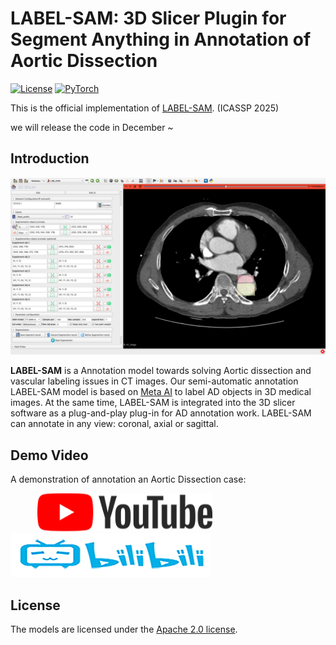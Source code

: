 # LABEL-SAM: 3D Slicer Plugin for Segment Anything in Annotation of Aortic Dissection

[![License](https://img.shields.io/badge/License-Apache_2.0-blue.svg)](https://opensource.org/licenses/Apache-2.0) 
<a href="https://pytorch.org/get-started/locally/"><img alt="PyTorch" src="https://img.shields.io/badge/PyTorch-ee4c2c?logo=pytorch&logoColor=white"></a>

This is the official implementation of [LABEL-SAM](). (ICASSP 2025)

we will release the code in December ~

## Introduction

![](/figs/interface.png)

**LABEL-SAM** is a Annotation model towards solving Aortic dissection and vascular labeling issues in CT images. Our semi-automatic annotation LABEL-SAM model is based on [Meta AI](https://segment-anything.com/) to label AD objects in 3D medical images. At the same time, LABEL-SAM is integrated into the 3D slicer software as a plug-and-play plug-in for AD annotation work. LABEL-SAM can annotate in any view: coronal, axial or sagittal.

## Demo Video

A demonstration of annotation an Aortic Dissection case:

&nbsp;&nbsp;&nbsp;&nbsp;&nbsp;&nbsp;&nbsp;&nbsp;&nbsp;&nbsp;
<a href="https://www.youtube.com/watch?v=R3Fzgl1b4JQ" style="text-decoration: none;">
  <img src="/figs/YouTube.png" alt="Image 1" width="280"/>
</a>
&nbsp;&nbsp;&nbsp;&nbsp;&nbsp;&nbsp;&nbsp;&nbsp;&nbsp;&nbsp;
<a href="https://www.bilibili.com/video/BV1QXtwepEQA/?vd_source=4eb5fca2d5207ec68d662e71ae2745e3" style="text-decoration: none;">
  <img src="/figs/bibili.png" alt="Image 2" width="320"/>
</a>



## License

The models are licensed under the [Apache 2.0 license](./LICENSE).
